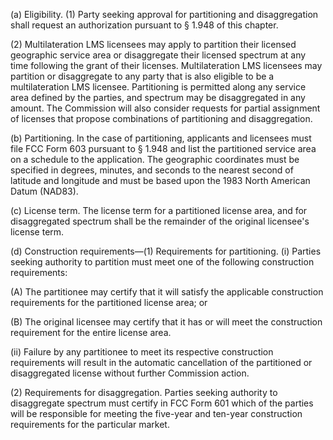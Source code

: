 (a) Eligibility. (1) Party seeking approval for partitioning and disaggregation shall request an authorization pursuant to § 1.948 of this chapter.

(2) Multilateration LMS licensees may apply to partition their licensed geographic service area or disaggregate their licensed spectrum at any time following the grant of their licenses. Multilateration LMS licensees may partition or disaggregate to any party that is also eligible to be a multilateration LMS licensee. Partitioning is permitted along any service area defined by the parties, and spectrum may be disaggregated in any amount. The Commission will also consider requests for partial assignment of licenses that propose combinations of partitioning and disaggregation.

(b) Partitioning. In the case of partitioning, applicants and licensees must file FCC Form 603 pursuant to § 1.948 and list the partitioned service area on a schedule to the application. The geographic coordinates must be specified in degrees, minutes, and seconds to the nearest second of latitude and longitude and must be based upon the 1983 North American Datum (NAD83).

(c) License term. The license term for a partitioned license area, and for disaggregated spectrum shall be the remainder of the original licensee's license term.

(d) Construction requirements—(1) Requirements for partitioning. (i) Parties seeking authority to partition must meet one of the following construction requirements:

(A) The partitionee may certify that it will satisfy the applicable construction requirements for the partitioned license area; or

(B) The original licensee may certify that it has or will meet the construction requirement for the entire license area.

(ii) Failure by any partitionee to meet its respective construction requirements will result in the automatic cancellation of the partitioned or disaggregated license without further Commission action.

(2) Requirements for disaggregation. Parties seeking authority to disaggregate spectrum must certify in FCC Form 601 which of the parties will be responsible for meeting the five-year and ten-year construction requirements for the particular market.

